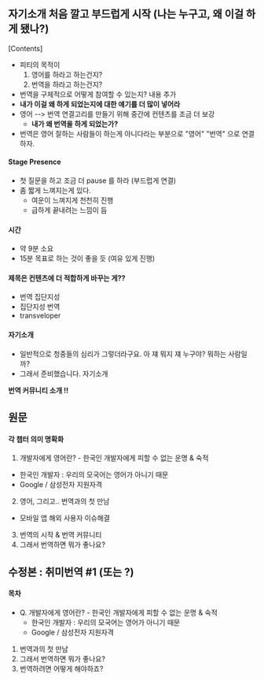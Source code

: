 ## 자기소개 처음 깔고 부드럽게 시작 (나는 누구고, 왜 이걸 하게 됐나?)
[Contents]
- 피티의 목적이
  1. 영어를 하라고 하는건지?
  2. 번역을 하라고 하는건지?
- 번역을 구체적으로 어떻게 참여할 수 있는지? 내용 추가
- **내가 이걸 왜 하게 되었는지에 대한 얘기를 더 많이 넣어라**
- 영어 --> 번역 연결고리를 만들기 위해 중간에 컨텐츠를 조금 더 보강
  - **내가 왜 번역을 하게 되었는가?**
- 번역은 영어 잘하는 사람들이 하는게 아니다라는 부분으로 "영어" "번역" 으로 연결하자.

#### Stage Presence
- 첫 질문을 하고 조금 더 pause 를 하라 (부드럽게 연결)
- 좀 짧게 느껴지는게 있다.
  - 여운이 느껴지게 천천히 진행
  - 급하게 끝내려는 느낌이 듬

#### 시간
- 약 9분 소요
- 15분 목표로 하는 것이 좋을 듯 (여유 있게 진행)

#### 제목은 컨텐츠에 더 적합하게 바꾸는 게??
- 번역 집단지성
- 집단지성 번역
- transveloper

#### 자기소개
- 일반적으로 청중들의 심리가 그렇더라구요. 아 쟤 뭐지 쟤 누구야? 뭐하는 사람일까?
- 그래서 준비했습니다. 자기소개

**번역 커뮤니티 소개 !!**

## 원문
#### 각 챕터 의미 명확화
1. 개발자에게 영어란? - 한국인 개발자에게 피할 수 없는 운명 & 숙적
  - 한국인 개발자 : 우리의 모국어는 영어가 아니기 때문
  - Google / 삼성전자 지원자격
2. 영어, 그리고.. 번역과의 첫 만남
  - 모바일 앱 해외 사용자 이슈해결
3. 번역의 시작 & 번역 커뮤니티
4. 그래서 번역하면 뭐가 좋나요?

## 수정본 : 취미번역 #1 (또는 ?)
#### 목차
- Q. 개발자에게 영어란? - 한국인 개발자에게 피할 수 없는 운명 & 숙적
  - 한국인 개발자 : 우리의 모국어는 영어가 아니기 때문
  - Google / 삼성전자 지원자격
1. 번역과의 첫 만남
2. 그래서 번역하면 뭐가 좋나요?
3. 번역하려면 어떻게 해야하죠?
